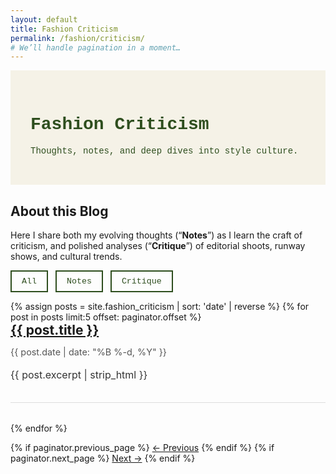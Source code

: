 ```yaml
---
layout: default
title: Fashion Criticism
permalink: /fashion/criticism/
# We’ll handle pagination in a moment…
---
```


<style>
/* Temporary in‑page CSS to illustrate the palette & font; we’ll move this into your SCSS later */
.crit-header {
  background-color: #F5F2E7;      /* Cream */
  color: #2E4E1E;                 /* Forest green */
  padding: 2rem;
  font-family: 'Courier New', Courier, monospace;
}
.crit-filter button {
  background: none;
  border: 2px solid #2E4E1E;
  color: #2E4E1E;
  padding: 0.5rem 1rem;
  margin-right: 0.5rem;
  cursor: pointer;
  font-family: 'Courier New', Courier, monospace;
}
.crit-posts {
  list-style: none;
  padding: 0;
}
.crit-posts li {
  margin-bottom: 2rem;
  border-bottom: 1px solid #DDD;
  padding-bottom: 1rem;
}
.crit-posts h2 {
  margin: 0;
}
.crit-posts .meta {
  font-size: 0.9rem;
  color: #555;
  margin-bottom: 0.5rem;
}
.crit-posts .summary {
  font-size: 1rem;
  line-height: 1.5;
  color: #333;
}
</style>

<div class="crit-header">
  <h1>Fashion Criticism</h1>
  <p>Thoughts, notes, and deep dives into style culture.</p>
</div>

<section id="about-crit">
  <h2>About this Blog</h2>
  <p>
    Here I share both my evolving thoughts (“<strong>Notes</strong>”) as I learn the craft of criticism,
    and polished analyses (“<strong>Critique</strong>”) of editorial shoots, runway shows, and cultural trends.
  </p>
</section>

<section class="crit-filter">
  <button data-filter="all">All</button>
  <button data-filter="notes">Notes</button>
  <button data-filter="critique">Critique</button>
</section>

<ul class="crit-posts">
  {% assign posts = site.fashion_criticism | sort: 'date' | reverse %}
  {% for post in posts limit:5 offset: paginator.offset %}
    <li data-tags="{{ post.tags | join:' ' }}">
      <h2><a href="{{ post.url }}">{{ post.title }}</a></h2>
      <p class="meta">{{ post.date | date: "%B %-d, %Y" }}</p>
      <p class="summary">{{ post.excerpt | strip_html }}</p>
    </li>
  {% endfor %}
</ul>

<nav class="pagination">
  {% if paginator.previous_page %}
    <a href="{{ paginator.previous_page_path }}" class="prev">← Previous</a>
  {% endif %}
  {% if paginator.next_page %}
    <a href="{{ paginator.next_page_path }}" class="next">Next →</a>
  {% endif %}
</nav>

<script>
// Simple JS filter logic
document.querySelectorAll('.crit-filter button').forEach(btn=>{
  btn.onclick = ()=>{
    const filter = btn.getAttribute('data-filter');
    document.querySelectorAll('.crit-posts li').forEach(li=>{
      li.style.display = (filter==='all' || li.dataset.tags.includes(filter)) 
                        ? '' : 'none';
    });
  };
});
</script>

